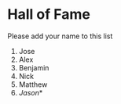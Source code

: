 # Hall of Fame
Please add your name to this list

1. Jose
2. Alex
3. Benjamin
4. Nick
5. Matthew
6. _Jason_*

